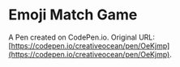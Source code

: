 # Emoji Match Game

A Pen created on CodePen.io. Original URL: [https://codepen.io/creativeocean/pen/OeKjmp](https://codepen.io/creativeocean/pen/OeKjmp).

